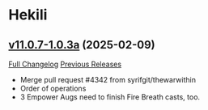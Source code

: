 # Hekili

## [v11.0.7-1.0.3a](https://github.com/Hekili/hekili/tree/v11.0.7-1.0.3a) (2025-02-09)
[Full Changelog](https://github.com/Hekili/hekili/compare/v11.0.7-1.0.3...v11.0.7-1.0.3a) [Previous Releases](https://github.com/Hekili/hekili/releases)

- Merge pull request #4342 from syrifgit/thewarwithin  
- Order of operations  
- 3 Empower Augs need to finish Fire Breath casts, too.  
